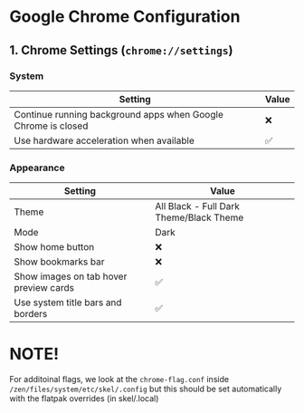 # Google Chrome Configuration

## 1. Chrome Settings (`chrome://settings`)

### System
| Setting | Value |
|---------|--------|
| Continue running background apps when Google Chrome is closed | ❌ |
| Use hardware acceleration when available | ✅ |

### Appearance
| Setting | Value |
|---------|--------|
| Theme | All Black - Full Dark Theme/Black Theme |
| Mode | Dark |
| Show home button | ❌ |
| Show bookmarks bar | ❌ |
| Show images on tab hover preview cards | ✅ |
| Use system title bars and borders | ✅ |

# NOTE!
For additoinal flags, we look at the `chrome-flag.conf` inside `/zen/files/system/etc/skel/.config` but this should be set automatically with the flatpak overrides (in skel/.local)
